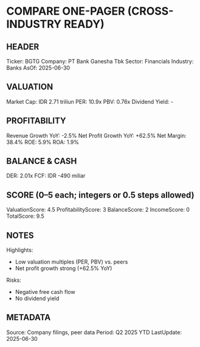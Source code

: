 # COMPARE ONE-PAGER (CROSS-INDUSTRY READY)

## HEADER
Ticker: BGTG
Company: PT Bank Ganesha Tbk
Sector: Financials
Industry: Banks
AsOf: 2025-06-30

## VALUATION
Market Cap: IDR 2.71 triliun
PER: 10.9x
PBV: 0.76x
Dividend Yield: -

## PROFITABILITY
Revenue Growth YoY: -2.5%
Net Profit Growth YoY: +62.5%
Net Margin: 38.4%
ROE: 5.9%
ROA: 1.9%

## BALANCE & CASH
DER: 2.01x
FCF: IDR -490 miliar

## SCORE (0–5 each; integers or 0.5 steps allowed)
ValuationScore: 4.5
ProfitabilityScore: 3
BalanceScore: 2
IncomeScore: 0
TotalScore: 9.5

## NOTES
Highlights:
- Low valuation multiples (PER, PBV) vs. peers
- Net profit growth strong (+62.5% YoY)

Risks:
- Negative free cash flow
- No dividend yield

## METADATA
Source: Company filings, peer data
Period: Q2 2025 YTD
LastUpdate: 2025-06-30